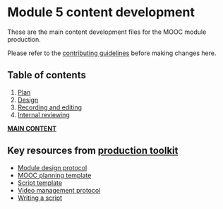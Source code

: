# Module 5 content development

These are the main content development files for the MOOC module production.

Please refer to the [contributing guidelines](https://github.com/OpenScienceMOOC/Module-5-Open-Research-Software-and-Open-Source/blob/master/CONTRIBUTING.md) before making changes here.

## Table of contents

1. [Plan](01-plan.md) 
1. [Design](02-design.md)
1. [Recording and editing](03-recording.md)
1. [Internal reviewing](04-quizzes.md)

[**MAIN CONTENT**](MAIN.md)

## Key resources from [production toolkit](https://github.com/OpenScienceMOOC/Module-5-Open-Research-Software-and-Open-Source/tree/master/production_toolkit)

- [Module design protocol](https://github.com/OpenScienceMOOC/Module-5-Open-Research-Software-and-Open-Source/blob/master/production_toolkit/MODULE_DESIGN_PROTOCOL.md)
- [MOOC planning template](https://github.com/OpenScienceMOOC/Module-5-Open-Research-Software-and-Open-Source/blob/master/production_toolkit/MOOC_planning_template.md)
- [Script template](https://github.com/OpenScienceMOOC/Module-5-Open-Research-Software-and-Open-Source/blob/master/production_toolkit/Script_template.md)
- [Video management protocol](https://github.com/OpenScienceMOOC/Module-5-Open-Research-Software-and-Open-Source/blob/master/production_toolkit/Video_management_protocol.md)
- [Writing a script](https://github.com/OpenScienceMOOC/Module-5-Open-Research-Software-and-Open-Source/blob/master/production_toolkit/Writing_a_script.md)